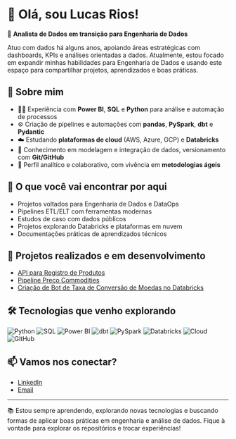 # 👋 Olá, sou Lucas Rios!

🎯 **Analista de Dados em transição para Engenharia de Dados**

Atuo com dados há alguns anos, apoiando áreas estratégicas com dashboards, KPIs e análises orientadas a dados. Atualmente, estou focado em expandir minhas habilidades para Engenharia de Dados e usando este espaço para compartilhar projetos, aprendizados e boas práticas.

## 🚀 Sobre mim

- 👨‍💻 Experiência com **Power BI**, **SQL** e **Python** para análise e automação de processos
- ⚙️ Criação de pipelines e automações com **pandas**, **PySpark**, **dbt** e **Pydantic**
- ☁️ Estudando **plataformas de cloud** (AWS, Azure, GCP) e **Databricks**
- 🧱 Conhecimento em modelagem e integração de dados, versionamento com **Git/GitHub**
- 🧠 Perfil analítico e colaborativo, com vivência em **metodologias ágeis**

## 📌 O que você vai encontrar por aqui

- Projetos voltados para Engenharia de Dados e DataOps
- Pipelines ETL/ELT com ferramentas modernas
- Estudos de caso com dados públicos
- Projetos explorando Databricks e plataformas em nuvem
- Documentações práticas de aprendizados técnicos

## 📌 Projetos realizados e em desenvolvimento
- [API para Registro de Produtos](https://github.com/LucasRios51/api-registro-produtos)
- [Pipeline Preço Commodities](https://github.com/LucasRios51/precos-Commodities)
- [Criação de Bot de Taxa de Conversão de Moedas no Databricks](https://github.com/LucasRios51/databricks-taxas-conversao)

## 🛠️ Tecnologias que venho explorando

![Python](https://img.shields.io/badge/Python-3776AB?style=flat&logo=python&logoColor=white)
![SQL](https://img.shields.io/badge/SQL-4479A1?style=flat&logo=postgresql&logoColor=white)
![Power BI](https://img.shields.io/badge/Power%20BI-F2C811?style=flat&logo=powerbi&logoColor=black)
![dbt](https://img.shields.io/badge/dbt-FF694B?style=flat&logo=dbt&logoColor=white)
![PySpark](https://img.shields.io/badge/PySpark-E25A1C?style=flat&logo=apachespark&logoColor=white)
![Databricks](https://img.shields.io/badge/Databricks-FF3621?style=flat&logo=databricks&logoColor=white)
![Cloud](https://img.shields.io/badge/Cloud-Agnostic-7B7B7B?style=flat&logo=cloudflare&logoColor=white)
![GitHub](https://img.shields.io/badge/GitHub-181717?style=flat&logo=github&logoColor=white)

## 📫 Vamos nos conectar?

- [LinkedIn](https://www.linkedin.com/in/lucasrios12/)
- [Email](mailto:lucasriosbarcelos1996@gmail.com)

---

📚 Estou sempre aprendendo, explorando novas tecnologias e buscando formas de aplicar boas práticas em engenharia e análise de dados. Fique à vontade para explorar os repositórios e trocar experiências!

